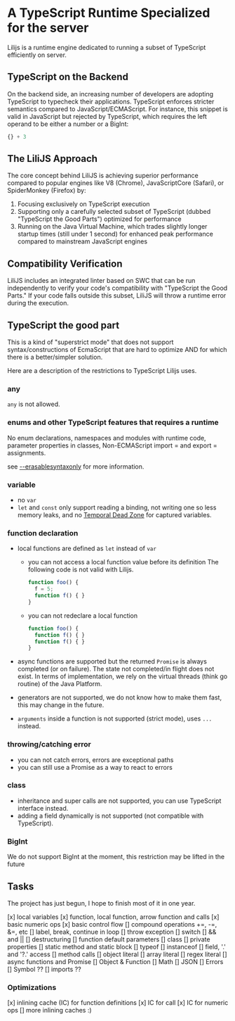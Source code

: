 # A TypeScript Runtime Specialized for the server

Lilijs is a runtime engine dedicated to running a subset of TypeScript efficiently on server.

## TypeScript on the Backend

On the backend side, an increasing number of developers are adopting TypeScript to typecheck their applications.
TypeScript enforces stricter semantics compared to JavaScript/ECMAScript.
For instance, this snippet is valid in JavaScript but rejected by TypeScript,
which requires the left operand to be either a number or a BigInt:

```typescript
{} + 3
```

## The LiliJS Approach

The core concept behind LiliJS is achieving superior performance compared to popular engines like V8 (Chrome),
JavaScriptCore (Safari), or SpiderMonkey (Firefox) by:

1. Focusing exclusively on TypeScript execution
2. Supporting only a carefully selected subset of TypeScript (dubbed "TypeScript the Good Parts")
   optimized for performance
3. Running on the Java Virtual Machine, which trades slightly longer startup times (still under 1 second)
   for enhanced peak performance compared to mainstream JavaScript engines

## Compatibility Verification

LiliJS includes an integrated linter based on SWC that can be run independently to verify
your code's compatibility with "TypeScript the Good Parts."
If your code falls outside this subset, LiliJS will throw a runtime error during the execution.

## TypeScript the good part

This is a kind of "superstrict mode" that does not support syntax/constructions of EcmaScript
that are hard to optimize AND for which there is a better/simpler solution.

Here are a description of the restrictions to TypeScript Lilijs uses.

### any
`any` is not allowed.

### enums and other TypeScript features that requires a runtime
No enum declarations, namespaces and modules with runtime code,
parameter properties in classes, Non-ECMAScript import = and export = assignments.

see [--erasablesyntaxonly](https://www.typescriptlang.org/docs/handbook/release-notes/typescript-5-8.html#the---erasablesyntaxonly-option)
for more information.

### variable
- no `var`
- `let` and `const` only support reading a binding, not writing one so less memory leaks,
  and no [Temporal Dead Zone](https://developer.mozilla.org/en-US/docs/Web/JavaScript/Reference/Statements/let#temporal_dead_zone_tdz) for captured variables.

### function declaration
- local functions are defined as `let` instead of `var`
    - you can not access a local function value before its definition
      The following code is not valid with Lilijs.
      ```javascript
      function foo() {
        f = 5;
        function f() { } 
      }
      ```
    - you can not redeclare a local function
      ```javascript
      function foo() {
        function f() { }
        function f() { }
      }
      ```
- async functions are supported but the returned `Promise` is always completed (or on failure).
  The state not completed/in flight does not exist.
  In terms of implementation, we rely on the virtual threads (think go routine) of the Java Platform.

- generators are not supported, we do not know how to make them fast, this may change in the future.

- `arguments` inside a function is not supported (strict mode), uses `...` instead. 

### throwing/catching error
- you can not catch errors, errors are exceptional paths
- you can still use a Promise as a way to react to errors

### class
- inheritance and super calls are not supported, you can use TypeScript interface instead.
- adding a field dynamically is not supported (not compatible with TypeScript).

### BigInt
We do not support BigInt at the moment, this restriction may be lifted in the future


## Tasks

The project has just begun, I hope to finish most of it in one year.

[x] local variables
[x] function, local function, arrow function and calls
[x] basic numeric ops
[x] basic control flow
[] compound operations +=, -=, &=, etc
[] label, break, continue in loop
[] throw exception
[] switch
[] && and ||
[] destructuring
[] function default parameters
[] class
[] private properties
[] static method and static block
[] typeof
[] instanceof
[] field, '.' and '?.' access
[] method calls
[] object literal
[] array literal
[] regex literal
[] async functions and Promise
[] Object & Function
[] Math
[] JSON
[] Errors
[] Symbol ??
[] imports ??

### Optimizations

[x] inlining cache (IC) for function definitions
[x] IC for call
[x] IC for numeric ops
[] more inlining caches :)



